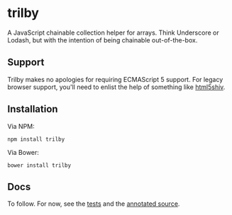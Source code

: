 # trilby

A JavaScript chainable collection helper for arrays. Think Underscore or Lodash, but with the intention of being chainable out-of-the-box.

## Support

Trilby makes no apologies for requiring ECMAScript 5 support. For legacy browser support, you'll need to enlist the help of something like [html5shiv](https://github.com/aFarkas/html5shiv).

## Installation

Via NPM:

```npm install trilby```

Via Bower:

```bower install trilby```

## Docs

To follow. For now, see the [tests](blob/master/test/trilby.spec.js) and the [annotated source](blob/master/trilby.js).